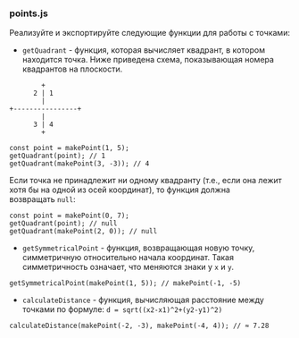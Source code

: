 ### points.js

Реализуйте и экспортируйте следующие функции для работы с точками:

-   `getQuadrant` - функция, которая вычисляет квадрант, в котором находится точка. Ниже приведена схема, показывающая номера квадрантов на плоскости.

```
        +
      2 | 1
        |
+----------------+
        |
      3 | 4
        +

```

```
const point = makePoint(1, 5);
getQuadrant(point); // 1
getQuadrant(makePoint(3, -3)); // 4

```

Если точка не принадлежит ни одному квадранту (т.е., если она лежит хотя бы на одной из осей координат), то функция должна возвращать `null`:

```
const point = makePoint(0, 7);
getQuadrant(point); // null
getQuadrant(makePoint(2, 0)); // null

```

-   `getSymmetricalPoint` - функция, возвращающая новую точку, симметричную относительно начала координат. Такая симметричность означает, что меняются знаки у `x` и `y`.

```
getSymmetricalPoint(makePoint(1, 5)); // makePoint(-1, -5)

```

-   `calculateDistance` - функция, вычисляющая расстояние между точками по формуле: `d = sqrt((x2-x1)^2+(y2-y1)^2)`

```
calculateDistance(makePoint(-2, -3), makePoint(-4, 4)); // ≈ 7.28
```